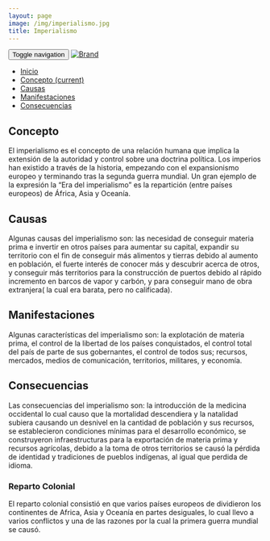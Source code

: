 ```yaml
---
layout: page
image: /img/imperialismo.jpg
title: Imperialismo
---
```

<nav class="navbar navbar-inverse navbar-translucent navbar-fixed-top" id="navbar">
	<div class="container-fluid">
	    <div class="navbar-header">
		    <button type="button" class="navbar-toggle collapsed" data-toggle="collapse" data-target="#bs-example-navbar-collapse-1" aria-expanded="false">
	        <span class="sr-only">Toggle navigation</span>
	        <span class="icon-bar"></span>
	        <span class="icon-bar"></span>
	        <span class="icon-bar"></span>
	      </button>
	      <a class="navbar-brand" href="{{site.github.url}}">
	        <img alt="Brand" src="{{site.github.url}}{{site.icon}}">
	      </a>
	    </div>
	    <!-- Collect the nav links, forms, and other content for toggling -->
	    <div class="collapse navbar-collapse" id="bs-example-navbar-collapse-1">
	      <ul class="nav navbar-nav">
		    <li><a href="{{site.github.url}}">Inicio</a></li>
	        <li class="active"><a href="#concepto">Concepto <span class="sr-only">(current)</span></a></li>
	        <li><a href="#causas">Causas</a></li>
	        <li><a href="#manif">Manifestaciones</a></li>
	        <li><a href="#cons">Consecuencias</a></li>
	      </ul>
	    </div><!-- /.navbar-collapse -->
	</div>
</nav>

<h2 id="concepto">Concepto</h2>
El imperialismo es el concepto de una relación humana que implica la extensión de la autoridad y control sobre una doctrina política. Los imperios han existido a través de la historia, empezando con el expansionismo europeo y terminando tras la segunda guerra mundial. Un gran ejemplo de la expresión la “Era del imperialismo” es la repartición (entre países europeos) de África, Asia y Oceanía. 


<h2 id="causas">Causas</h2>
Algunas causas del imperialismo son: las necesidad de conseguir materia prima e invertir en otros países para aumentar su capital, expandir su territorio con el fin de conseguir más alimentos y tierras debido al aumento en población, el fuerte interés de conocer más y descubrir acerca de otros, y conseguir más territorios para la construcción de puertos debido al rápido incremento en barcos de vapor y carbón, y para conseguir mano de obra extranjera( la cual era barata, pero no calificada).


<h2 id="manif">Manifestaciones</h2>
Algunas características del imperialismo son: la explotación de materia prima, el control de la libertad de los países conquistados, el control total del país de parte de sus gobernantes, el control de todos sus; recursos, mercados, medios de comunicación, territorios, militares, y economía.


<h2 id="cons">Consecuencias</h2>
Las consecuencias del imperialismo son: la introducción de la medicina occidental lo cual causo que la mortalidad descendiera y la natalidad subiera causando un desnivel en la cantidad de población y sus recursos, se establecieron condiciones mínimas para el desarrollo económico, se construyeron infraestructuras para la exportación de materia prima y recursos agrícolas, debido a la toma de otros territorios se causó la pérdida de identidad y tradiciones de pueblos indígenas, al igual que perdida de idioma.


### Reparto Colonial
El reparto colonial consistió en que varios países europeos de dividieron los continentes de Africa, Asia y Oceanía en partes desiguales, lo cual llevo a varios conflictos y una de las razones por la cual la primera guerra mundial se causó.